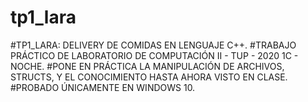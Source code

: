 # tp1_lara
#TP1_LARA: DELIVERY DE COMIDAS EN LENGUAJE C++.
#TRABAJO PRÁCTICO DE LABORATORIO DE COMPUTACIÓN II - TUP - 2020 1C - NOCHE.
#PONE EN PRÁCTICA LA MANIPULACIÓN DE ARCHIVOS, STRUCTS, Y EL CONOCIMIENTO HASTA AHORA VISTO EN CLASE.
#PROBADO ÚNICAMENTE EN WINDOWS 10.

